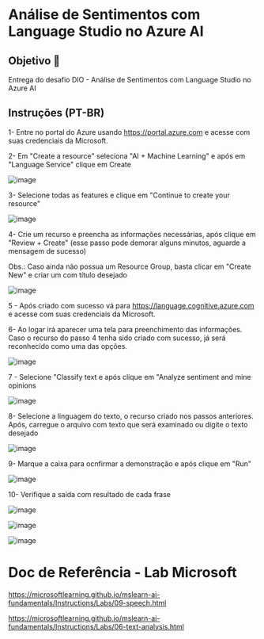 # Análise de Sentimentos com Language Studio no Azure AI

## Objetivo 🎯

Entrega do desafio DIO - Análise de Sentimentos com Language Studio no Azure AI

## Instruções (PT-BR)

1- Entre no portal do Azure usando https://portal.azure.com e acesse com suas credenciais da Microsoft.

2- Em "Create a resource" seleciona "AI + Machine Learning" e após em "Language Service" clique em Create

![image](https://github.com/ellizsillva/LabDioIA900---Language/assets/155840444/94a6abff-7df5-4042-861b-f3937fbe1374)

3- Selecione todas as features e clique em "Continue to create your resource"

![image](https://github.com/ellizsillva/LabDioIA900---Language/assets/155840444/ed802474-28ed-4c78-bd5e-cf3eaca7568a)

4- Crie um recurso e preencha as informações necessárias, após clique em "Review + Create" (esse passo pode demorar alguns minutos, aguarde a mensagem de sucesso)

Obs.: Caso ainda não possua um Resource Group, basta clicar em "Create New" e criar um com título desejado

![image](https://github.com/ellizsillva/LabDioIA900---Language/assets/155840444/63fb379b-61ed-49c5-8bd3-c7c178bae1a6)

5 - Após criado com sucesso vá para https://language.cognitive.azure.com e acesse com suas credenciais da Microsoft.

6- Ao logar irá aparecer uma tela para preenchimento das informações. Caso o recurso do passo 4 tenha sido criado com sucesso, já será reconhecido como uma das opções.

![image](https://github.com/ellizsillva/LabDioIA900---Language/assets/155840444/fdabcf6d-c33e-4324-a662-7f4e6918ee3f)

7 -  Selecione "Classify text e após clique em "Analyze sentiment and mine opinions

![image](https://github.com/ellizsillva/LabDioIA900---Language/assets/155840444/5dbf32ca-2cf8-410b-b438-1a107d54723c)

8- Selecione a linguagem do texto, o recurso criado nos passos anteriores. Após, carregue o arquivo com texto que será examinado ou digite o texto desejado

![image](https://github.com/ellizsillva/LabDioIA900---Language/assets/155840444/34c17f37-3f5f-4b88-9af1-ab8439b985ae)

9- Marque a caixa para ocnfirmar a demonstração e após clique em "Run"

![image](https://github.com/ellizsillva/LabDioIA900---Language/assets/155840444/50539a40-a07f-4e21-933f-52241fd926ec)

10- Verifique a saída com resultado de cada frase

![image](https://github.com/ellizsillva/LabDioIA900---Language/assets/155840444/e4ca1bef-44bd-4dcd-a9ff-f164e1717550)


![image](https://github.com/ellizsillva/LabDioIA900---Language/assets/155840444/e6ad1420-9143-4e69-81a2-aeae4dd8aaeb)


![image](https://github.com/ellizsillva/LabDioIA900---Language/assets/155840444/db7fd1db-f31c-4410-8cdf-d01afc9a9584)


# Doc de Referência - Lab Microsoft

https://microsoftlearning.github.io/mslearn-ai-fundamentals/Instructions/Labs/09-speech.html

https://microsoftlearning.github.io/mslearn-ai-fundamentals/Instructions/Labs/06-text-analysis.html
